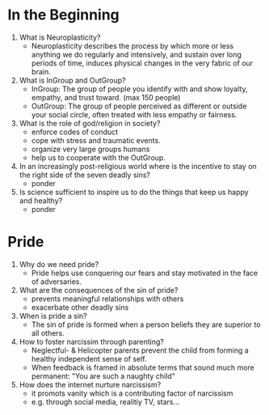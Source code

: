 # In the Beginning

1. What is Neuroplasticity?
   - Neuroplasticity describes the process by which more or less anything we do regularly and intensively, and sustain over long periods of time, induces physical changes in the very fabric of our brain.
1. What is InGroup and OutGroup?
   - InGroup: The group of people you identify with and show loyalty, empathy, and trust toward. (max 150 people)
   - OutGroup: The group of people perceived as different or outside your social circle, often treated with less empathy or fairness.
1. What is the role of god/religion in society?
   - enforce codes of conduct
   - cope with stress and traumatic events.
   - organize very large groups humans
   - help us to cooperate with the OutGroup.
1. In an increasingly post-religious world where is the incentive to stay on the right side of the seven deadly sins?
   - ponder
1. Is science sufficient to inspire us to do the things that keep us happy and healthy?
   - ponder

# Pride

1. Why do we need pride?
   - Pride helps use conquering our fears and stay motivated in the face of adversaries.
1. What are the consequences of the sin of pride?
   - prevents meaningful relationships with others
   - exacerbate other deadly sins
1. When is pride a sin?
   - The sin of pride is formed when a person beliefs they are superior to all others.
1. How to foster narcissim through parenting?
   - Neglectful- & Helicopter parents prevent the child from forming a healthy independent sense of self.
   - When feedback is framed in absolute terms that sound much more permanent: "You are such a naughty child"
1. How does the internet nurture narcissism?
   - it promots vanity which is a contributing factor of narcissism
   - e.g. through social media, realitiy TV, stars...
